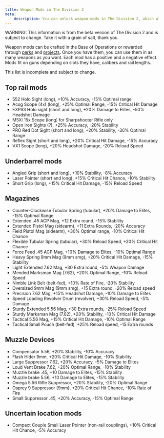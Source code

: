 ```yaml
---
title: Weapon Mods in The Division 2
meta:
    description: You can unlock weapon mods in The Division 2, which alter the way your weapons behave. All stats and how to get the mods.
---
```


WARNING: This information is from the beta version of The Division 2 and is subject to change. Take it with a grain of salt, thank you.

Weapon mods can be crafted in the Base of Operations or rewarded through [perks](/perks.html) and [projects](/projects.html). Once you have them, you can use them in as many weapons as you want. Each mod has a positive and a negative effect. Mods fit on guns depending on slots they have, calibers and rail lengths.

This list is incomplete and subject to change.

## Top rail mods

- 552 Holo Sight (long), +10% Accuracy, -15% Optimal range
- Acog Scope (4x) (long), +25% Optimal Range, -15% Critical Hit Damage
- EXPS3 Holo sight (short and long), +20% Damage to Elites, -50% Headshot Damage
- M5Xi 15x Scope (long) for Sharpshooter Rifle only
- Open Iron Sights (?), +25% Accuracy, -20% Stability
- PRO Red Dot Sight (short and long), +20% Stability, -30% Optimal Range
- Reflex Sight (short and long), +20% Critical Hit Damage, -15% Accuracy
- VX1 Scope (long), +20% Headshot Damage, -20% Reload Speed

## Underbarrel mods

- Angled Grip (short and long), +10% Stability, -8% Accuracy
- Laser Pointer (short and long), +15% Critical Hit Chance, -10% Stability
- Short Grip (long), +15% Critical Hit Damage, -15% Reload Speed


## Magazines

- Counter-Clockwise Tubular Spring (tubular), +20% Damage to Elites, -15% Optimal Range
- Extended .45 ACP Mag, +12 Extra round, -15% Stability
- Extended Pistol Mag (sidearm), +11 Extra Rounds, -20% Accuracy
- Field Pistol Mag (sidearm), +30% Optimal range, -10% Critical Hit Chance
- Flexible Tubular Spring (tubular), +30% Reload Speed, +20% Critical Hit Chance
- Force Feed .45 ACP Mag, +10% Damage to Elites, -10% Optimal Range
- Heavy Spring 9mm Mag (9mm smg), +20% Critical Hit Damage, -15% Stability
- Light Extended 7.62 Mag, +30 Extra round, -5% Weapon Damage
- Mended Marksman Mag (7.62), +20% Optimal Range, -10% Reload Speed
- Nimble Link Belt (belt-fed), +10% Rate of Fire, -20% Stability
- Oversized 9mm Mag (9mm smg), +15 Extra round, -20% Reload speed
- Precision 7.62 Mag, +15% Headshot Damage, -10% Damage to Elites
- Speed Loading Revolver Drum (revolver), +30% Reload Speed, -5% Damage
- Sturdy Extended 5.56 Mag, +30 Extra rounds, -25% Reload Speed
- Sturdy Marksman Mag (7.62), +20% Stability, -10% Critical Hit Damage
- Tactical 5.56 Mag, +15% Critical Hit Damage, -10% Optimal Range
- Tactical Small Pouch (belt-fed), +25% Reload speed, -15 Extra rounds

## Muzzle Devices

- Compensator 5.56, +20% Stability, -10% Accuracy
- Flash Hider 9mm, +20% Critical Hit Damage, -10% Stability
- Large Suppressor 7.62, +20% Accuracy, -5% Damage to Elites
- Loud Vent Brake 7.62, +20% Optimal Range, -10% Stability
- Muzzle brake .45, +10 Damage to Elites, -15% Stability
- Muzzle brake 5.56, +10 Damage to Elites, -15% Stability
- Omega 5.56 Rifle Suppressor, +20% Stability, -20% Optimal Range
- Osprey 9 Suppressor (9mm), +20% Critical Hit Chance, -10% Rate of Fire
- Small Suppressor .45, +20% Accuracy, -15% Optimal Range


## Uncertain location mods

- Compact Couple Small Laser Pointer (non-rail couplings), +10% Critical Hit Chance, -5% Accuracy



